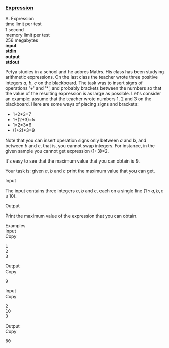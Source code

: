 <h3><a href="https://codeforces.com/contest/479/problem/A" target="_blank" rel="noopener noreferrer">Expression</a></h3>
<div class="header"><div class="title">A. Expression</div><div class="time-limit"><div class="property-title">time limit per test</div>1 second</div><div class="memory-limit"><div class="property-title">memory limit per test</div>256 megabytes</div><div class="input-file input-standard" style="font-weight: bold"><div class="property-title">input</div>stdin</div><div class="output-file output-standard" style="font-weight: bold"><div class="property-title">output</div>stdout</div></div><div><p>Petya studies in a school and he adores Maths. His class has been studying arithmetic expressions. On the last class the teacher wrote three positive integers <span class="tex-span"><i>a</i></span>, <span class="tex-span"><i>b</i></span>, <span class="tex-span"><i>c</i></span> on the blackboard. The task was to insert signs of operations '<span class="tex-font-style-tt">+</span>' and '<span class="tex-font-style-tt">*</span>', and probably brackets between the numbers so that the value of the resulting expression is as large as possible. Let's consider an example: assume that the teacher wrote numbers 1, 2 and 3 on the blackboard. Here are some ways of placing signs and brackets:</p><ul> <li> 1+2*3=7 </li><li> 1*(2+3)=5 </li><li> 1*2*3=6 </li><li> (1+2)*3=9 </li></ul><p>Note that you can insert operation signs only between <span class="tex-span"><i>a</i></span> and <span class="tex-span"><i>b</i></span>, and between <span class="tex-span"><i>b</i></span> and <span class="tex-span"><i>c</i></span>, that is, you cannot swap integers. For instance, in the given sample you cannot get expression (1+3)*2.</p><p>It's easy to see that the maximum value that you can obtain is 9.</p><p>Your task is: given <span class="tex-span"><i>a</i></span>, <span class="tex-span"><i>b</i></span> and <span class="tex-span"><i>c</i></span> print the maximum value that you can get.</p></div><div class="input-specification"><div class="section-title">Input</div><p>The input contains three integers <span class="tex-span"><i>a</i></span>, <span class="tex-span"><i>b</i></span> and <span class="tex-span"><i>c</i></span>, each on a single line (<span class="tex-span">1 ≤ <i>a</i>, <i>b</i>, <i>c</i> ≤ 10</span>).</p></div><div class="output-specification"><div class="section-title">Output</div><p>Print the maximum value of the expression that you can obtain.</p></div><div class="sample-tests"><div class="section-title">Examples</div><div class="sample-test"><div class="input"><div class="title">Input<div title="Copy" data-clipboard-target="#id0027619212266995463" id="id003201982566794195" class="input-output-copier">Copy</div></div><pre id="id0027619212266995463">1<br>2<br>3<br></pre></div><div class="output"><div class="title">Output<div title="Copy" data-clipboard-target="#id006684674902001112" id="id007756947559751032" class="input-output-copier">Copy</div></div><pre id="id006684674902001112">9<br></pre></div><div class="input"><div class="title">Input<div title="Copy" data-clipboard-target="#id0025415696792169973" id="id007781155410654566" class="input-output-copier">Copy</div></div><pre id="id0025415696792169973">2<br>10<br>3<br></pre></div><div class="output"><div class="title">Output<div title="Copy" data-clipboard-target="#id002693917466465513" id="id002205675522328896" class="input-output-copier">Copy</div></div><pre id="id002693917466465513">60<br></pre></div></div></div>